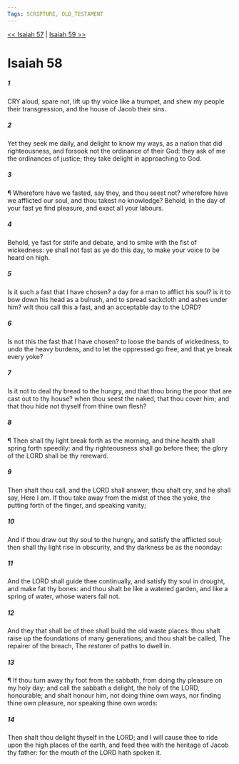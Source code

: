 ```yaml
---
Tags: SCRIPTURE, OLD_TESTAMENT
---
```


[<< Isaiah 57](OLD_TESTAMENT/23_Isaiah/Isaiah_57.md) | [Isaiah 59 >>](OLD_TESTAMENT/23_Isaiah/Isaiah_59.md)

# Isaiah 58

##### 1

CRY aloud, spare not, lift up thy voice like a trumpet, and shew my people their transgression, and the house of Jacob their sins.

##### 2

Yet they seek me daily, and delight to know my ways, as a nation that did righteousness, and forsook not the ordinance of their God: they ask of me the ordinances of justice; they take delight in approaching to God.

##### 3

¶ Wherefore have we fasted, say they, and thou seest not? wherefore have we afflicted our soul, and thou takest no knowledge? Behold, in the day of your fast ye find pleasure, and exact all your labours.

##### 4

Behold, ye fast for strife and debate, and to smite with the fist of wickedness: ye shall not fast as ye do this day, to make your voice to be heard on high.

##### 5

Is it such a fast that I have chosen? a day for a man to afflict his soul? is it to bow down his head as a bulrush, and to spread sackcloth and ashes under him? wilt thou call this a fast, and an acceptable day to the LORD?

##### 6

Is not this the fast that I have chosen? to loose the bands of wickedness, to undo the heavy burdens, and to let the oppressed go free, and that ye break every yoke?

##### 7

Is it not to deal thy bread to the hungry, and that thou bring the poor that are cast out to thy house? when thou seest the naked, that thou cover him; and that thou hide not thyself from thine own flesh?

##### 8

¶ Then shall thy light break forth as the morning, and thine health shall spring forth speedily: and thy righteousness shall go before thee; the glory of the LORD shall be thy rereward.

##### 9

Then shalt thou call, and the LORD shall answer; thou shalt cry, and he shall say, Here I am. If thou take away from the midst of thee the yoke, the putting forth of the finger, and speaking vanity;

##### 10

And if thou draw out thy soul to the hungry, and satisfy the afflicted soul; then shall thy light rise in obscurity, and thy darkness be as the noonday:

##### 11

And the LORD shall guide thee continually, and satisfy thy soul in drought, and make fat thy bones: and thou shalt be like a watered garden, and like a spring of water, whose waters fail not.

##### 12

And they that shall be of thee shall build the old waste places: thou shalt raise up the foundations of many generations; and thou shalt be called, The repairer of the breach, The restorer of paths to dwell in.

##### 13

¶ If thou turn away thy foot from the sabbath, from doing thy pleasure on my holy day; and call the sabbath a delight, the holy of the LORD, honourable; and shalt honour him, not doing thine own ways, nor finding thine own pleasure, nor speaking thine own words:

##### 14

Then shalt thou delight thyself in the LORD; and I will cause thee to ride upon the high places of the earth, and feed thee with the heritage of Jacob thy father: for the mouth of the LORD hath spoken it.
